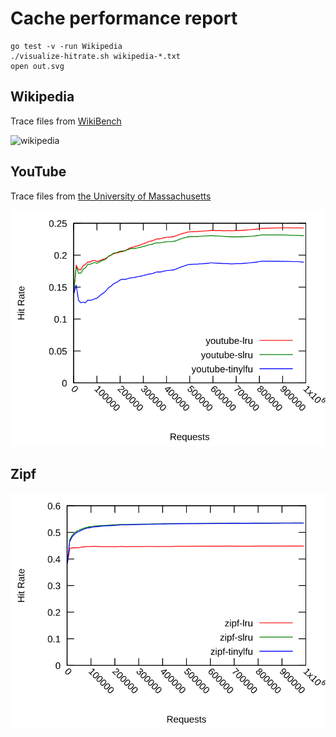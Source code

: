 # Cache performance report

```
go test -v -run Wikipedia
./visualize-hitrate.sh wikipedia-*.txt
open out.svg
```

## Wikipedia

Trace files from [WikiBench](http://www.wikibench.eu/)

![wikipedia](wikipedia.svg)

## YouTube

Trace files from [the University of Massachusetts](http://traces.cs.umass.edu/index.php/Network/Network)

![youtube](youtube.svg)

## Zipf

![zipf](zipf.svg)
